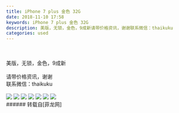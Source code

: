 ```yaml
---
title: iPhone 7 plus 金色 32G
date: 2018-11-10 17:58
keywords: iPhone 7 plus 金色 32G
description: 美版，无锁，金色，9成新请带价格资讯，谢谢联系微信：thaikuku
categories: used
---
```

<td class="t_f" id="postmessage_2251912">

<br/>
<br/>
美版，无锁，金色，9成新<br/>
<br/>
请带价格资讯，谢谢<br/>
联系微信：thaikuku<br/>
<br/>

<img aid="989770" data-cf-modified-c4ceca8b413ffd5047dd5e2c-="" file="data/attachment/forum/201811/10/175958czhrhbjjbnfqrr4f.jpg.thumb.jpg" id="aimg_989770" inpost="1" onclick="" onmouseover="" src="http://www.flw.ph/data/attachment/forum/201811/10/175958czhrhbjjbnfqrr4f.jpg" style="cursor:pointer" zoomfile="data/attachment/forum/201811/10/175958czhrhbjjbnfqrr4f.jpg"/>



<img aid="989771" data-cf-modified-c4ceca8b413ffd5047dd5e2c-="" file="data/attachment/forum/201811/10/175959o62ru2f5fvuzzf8b.jpg.thumb.jpg" id="aimg_989771" inpost="1" onclick="" onmouseover="" src="http://www.flw.ph/data/attachment/forum/201811/10/175959o62ru2f5fvuzzf8b.jpg" style="cursor:pointer" zoomfile="data/attachment/forum/201811/10/175959o62ru2f5fvuzzf8b.jpg"/>



<img aid="989772" data-cf-modified-c4ceca8b413ffd5047dd5e2c-="" file="data/attachment/forum/201811/10/180000czvzmvgvkkbadjm6.jpg.thumb.jpg" id="aimg_989772" inpost="1" onclick="" onmouseover="" src="http://www.flw.ph/data/attachment/forum/201811/10/180000czvzmvgvkkbadjm6.jpg" style="cursor:pointer" zoomfile="data/attachment/forum/201811/10/180000czvzmvgvkkbadjm6.jpg"/>



<img aid="989773" data-cf-modified-c4ceca8b413ffd5047dd5e2c-="" file="data/attachment/forum/201811/10/180000pz75nq7yeheo7a7b.jpg.thumb.jpg" id="aimg_989773" inpost="1" onclick="" onmouseover="" src="http://www.flw.ph/data/attachment/forum/201811/10/180000pz75nq7yeheo7a7b.jpg" style="cursor:pointer" zoomfile="data/attachment/forum/201811/10/180000pz75nq7yeheo7a7b.jpg"/>



<img aid="989774" data-cf-modified-c4ceca8b413ffd5047dd5e2c-="" file="data/attachment/forum/201811/10/180001l83yf3gvexrifet7.jpg.thumb.jpg" id="aimg_989774" inpost="1" onclick="" onmouseover="" src="http://www.flw.ph/data/attachment/forum/201811/10/180001l83yf3gvexrifet7.jpg" style="cursor:pointer" zoomfile="data/attachment/forum/201811/10/180001l83yf3gvexrifet7.jpg"/>



<img aid="989775" data-cf-modified-c4ceca8b413ffd5047dd5e2c-="" file="data/attachment/forum/201811/10/180001mpap8yajoairaarf.jpg.thumb.jpg" id="aimg_989775" inpost="1" onclick="" onmouseover="" src="http://www.flw.ph/data/attachment/forum/201811/10/180001mpap8yajoairaarf.jpg" style="cursor:pointer" zoomfile="data/attachment/forum/201811/10/180001mpap8yajoairaarf.jpg"/>



<img aid="989776" data-cf-modified-c4ceca8b413ffd5047dd5e2c-="" file="data/attachment/forum/201811/10/180002vivsylv1xf1ssdl0.jpg.thumb.jpg" id="aimg_989776" inpost="1" onclick="" onmouseover="" src="http://www.flw.ph/data/attachment/forum/201811/10/180002vivsylv1xf1ssdl0.jpg" style="cursor:pointer" zoomfile="data/attachment/forum/201811/10/180002vivsylv1xf1ssdl0.jpg"/>


<br/>
</td>
###### 转载自[菲龙网]